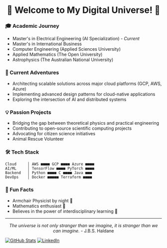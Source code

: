 <h1 align="center">🌟 Welcome to My Digital Universe! 🚀</h1>

### 🎓 Academic Journey
- Master's in Electrical Engineering (AI Specialization) - *Current*
- Master's in International Business
- Computer Engineering (Applied Sciences University)
- Applied Mathematics (The Open University)
- Astrophysics (The Australian National University)

### 🔭 Current Adventures
- Architecting scalable solutions across major cloud platforms (GCP, AWS, Azure)
- Implementing advanced design patterns for cloud-native applications
- Exploring the intersection of AI and distributed systems

### 💡 Passion Projects
- Bridging the gap between theoretical physics and practical engineering
- Contributing to open-source scientific computing projects
- Advocating for citizen science initiatives
- Animal Rescue Volunteer

### 🛠️ Tech Stack
```text
Cloud     │ AWS ■■■■ GCP ■■■■ Azure ■■■■
AI/ML     │ TensorFlow ■■■■ PyTorch ■■■■
Backend   │ Python ■■■■ C ■■■■ Java ■■■
DevOps    │ Docker ■■■■■ Terraform ■■■■
```

### 🌈 Fun Facts
- Armchair Physicist by night 🌠
- Mathematics enthusiast 🧮
- Believes in the power of interdisciplinary learning 🎯

---
<p align="center">
<i>The universe is not only stranger than we imagine, it is stranger than we can imagine.</i> - J.B.S. Haldane
</p>

[![GitHub Stats](https://img.shields.io/badge/GitHub-Stats-blue?style=flat-square&logo=github)](https://github.com/moussan)
[![LinkedIn](https://img.shields.io/badge/LinkedIn-Connect-blue?style=flat-square&logo=linkedin)](https://linkedin.com/in/moussan)
